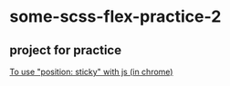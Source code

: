 # some-scss-flex-practice-2

## project for practice

[To use "position: sticky" with js (in chrome)](https://github.com/filamentgroup/fixed-sticky)
